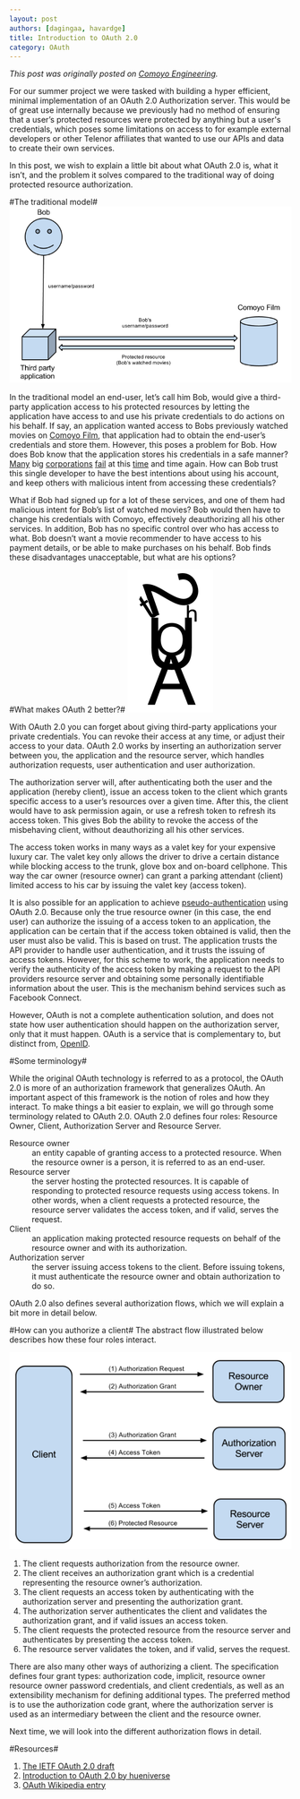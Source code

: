 ```yaml
---
layout: post
authors: [dagingaa, havardge]
title: Introduction to OAuth 2.0
category: OAuth
---
```

_This post was originally posted on [Comoyo Engineering](http://comoyo.github.com/blog/2012/07/11/introduction_to_oauth/)._

For our summer project we were tasked with building a hyper efficient, minimal implementation of an OAuth 2.0 Authorization server. This would be of great use internally because we previously had no method of ensuring that a user’s protected resources were protected by anything but a user's credentials, which poses some limitations on access to for example external developers or other Telenor affiliates that wanted to use our APIs and data to create their own services. 

In this post, we wish to explain a little bit about what OAuth 2.0 is, what it isn’t, and the problem it solves compared to the traditional way of doing protected resource authorization.

#The traditional model#
![The traditional authorization method](/assets/img/posts/oauth/traditional_model.png)

In the traditional model an end-user, let’s call him Bob, would give a third-party application access to his protected resources by letting the application have access to and use his private credentials to do actions on his behalf. If say, an application wanted access to Bobs previously watched movies on [Comoyo Film](https://www.comoyo.com/no/film), that application had to obtain the end-user’s credentials and store them. However, this poses a problem for Bob. How does Bob know that the application stores his credentials in a safe manner? [Many](http://www.wired.com/threatlevel/2010/12/gawker-hacked/) big [corporations](http://it.slashdot.org/story/12/06/06/1335228/linkedin-password-hashes-leaked-online) [fail](http://www.bgr.com/2012/06/07/last-fm-passwords-hacked-leaked/) at this [time](http://www.scmagazine.com.au/News/304694,10000-twitter-passwords-leaked.aspx) and time again. How can Bob trust this single developer to have the best intentions about using his account, and keep others with malicious intent from accessing these credentials?

What if Bob had signed up for a lot of these services, and one of them had malicious intent for Bob’s list of watched movies? Bob would then have to change his credentials with Comoyo, effectively deauthorizing all his other services. In addition, Bob has no specific control over who has access to what. Bob doesn’t want a movie recommender to have access to his payment details, or be able to make purchases on his behalf. Bob finds these disadvantages unacceptable, but what are his options?

#What makes OAuth 2 better?#
<img src="/assets/img/posts/oauth/maskot.png" class="pull-right"/>

With OAuth 2.0 you can forget about giving third-party applications your private credentials. You can revoke their access at any time, or adjust their access to your data. OAuth 2.0 works by inserting an authorization server between you, the application and the resource server, which handles authorization requests, user authentication and user authorization. 

The authorization server will, after authenticating both the user and the application (hereby client), issue an access token to the client which grants specific access to a user’s resources over a given time. After this, the client would have to ask permission again, or use a refresh token to refresh its access token. This gives Bob the ability to revoke the access of the misbehaving client, without deauthorizing all his other services. 

The access token works in many ways as a valet key for your expensive luxury car. The valet key only allows the driver to drive a certain distance while blocking access to the trunk, glove box  and on-board cellphone. This way the car owner (resource owner) can grant a parking attendant (client) limited access to his car by issuing the valet key (access token).

It is also possible for an application to achieve [pseudo-authentication](http://en.wikipedia.org/wiki/OAuth#OpenID_vs._pseudo-authentication_using_OAuth) using OAuth 2.0. Because only the true resource owner (in this case, the end user) can authorize the issuing of a access token to an application, the application can be certain that if the access token obtained is valid, then the user must also be valid. This is based on trust. The application trusts the API provider to handle user authentication, and it trusts the issuing of access tokens. However, for this scheme to work, the application needs to verify the authenticity of the access token by making a request to the API providers resource server and obtaining some personally identifiable information about the user. This is the mechanism behind services such as Facebook Connect. 

However, OAuth is not a complete authentication solution, and does not state how user authentication should happen on the authorization server, only that it must happen. OAuth is a service that is complementary to, but distinct from, [OpenID](http://openid.net/).

#Some terminology#

While the original OAuth technology is referred to as a protocol, the OAuth 2.0 is more of an authorization framework that generalizes OAuth. An important aspect of this framework is the notion of roles and how they interact.
To make things a bit easier to explain, we will go through some terminology related to OAuth 2.0. OAuth 2.0 defines four roles: Resource Owner, Client, Authorization Server and Resource Server. 
<dl>
<dt>Resource owner</dt>
 <dd>an entity capable of granting access to a protected resource. When the resource owner is a person, it is referred to as an end-user.</dd>
<dt>Resource server</dt>
<dd>the server hosting the protected resources. It is capable of responding to protected resource requests using access tokens. In other words, when a client requests a protected resource, the resource server validates the access token, and if valid, serves the request.</dd>
<dt>Client</dt>
<dd>an application making protected resource requests on behalf of the resource owner and with its authorization.</dd>
<dt>Authorization server</dt>
<dd>the server issuing access tokens to the client. Before issuing tokens, it must authenticate the resource owner and obtain authorization to do so.</dd>
</dl>

OAuth 2.0 also defines several authorization flows, which we will explain a bit more in detail below.

#How can you authorize a client#
The abstract flow illustrated below describes how these four roles interact.

![Interaction model](/assets/img/posts/oauth/general_flow.png)

1. The client requests authorization from the resource owner.
2. The client receives an authorization grant which is a credential representing the resource owner’s authorization.
3. The client requests an access token by authenticating with the authorization server and presenting the authorization grant.
4. The authorization server authenticates the client and validates the authorization grant, and if valid issues an access token.
5. The client requests the protected resource from the resource server and authenticates by presenting the access token.
6. The resource server validates the token, and if valid, serves the request.

There are also many other ways of authorizing a client. The specification defines four grant types: authorization code, implicit, resource owner resource owner password credentials, and client credentials, as well as an extensibility mechanism for defining additional types. The preferred method is to use the authorization code grant, where the authorization server is used as an intermediary between the client and the resource owner.

Next time, we will look into the different authorization flows in detail.

#Resources#
1. [The IETF OAuth 2.0 draft](http://tools.ietf.org/html/draft-ietf-oauth-v2-28)
2. [Introduction to OAuth 2.0 by hueniverse](http://hueniverse.com/2010/05/introducing-oauth-2-0/)
3. [OAuth Wikipedia entry](http://en.wikipedia.org/wiki/OAuth)
